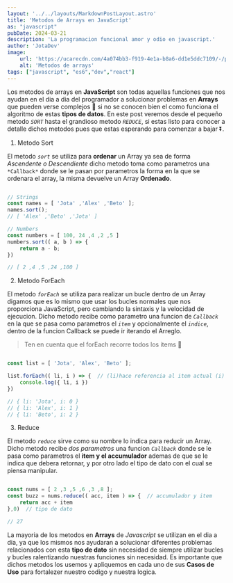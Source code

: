 ```yaml
---
layout: '../../layouts/MarkdownPostLayout.astro'
title: 'Metodos de Arrays en JavaScript'
as: "javascript"
pubDate: 2024-03-21
description: 'La programacion funcional amor y odio en javascript.'
author: 'JotaDev'
image:
    url: 'https://ucarecdn.com/4a074bb3-f919-4e1a-b8a6-dd1e5ddc7109/-/preview/1000x750/'
    alt: 'Metodos de arrays'
tags: ["javascript", "es6","dev","react"]
---
```


Los metodos de arrays en **JavaScript** son todas aquellas funciones que nos ayudan en el dia a dia del programador a solucionar problemas en **Arrays** que pueden verse complejos 💢 si no se conocen bien el como funciona el algoritmo de estas **tipos de datos**. En este post veremos desde el pequeño metodo *`SORT`* hasta el grandioso metodo *`REDUCE`*, si estas listo para conocer a detalle dichos metodos pues que estas esperando para comenzar a bajar ⏬.

1. Metodo Sort

El metodo *`sort`* se utiliza para **ordenar** un Array ya sea de forma *Ascendente o Descendiente* dicho metodo toma como parametros una `*Callback*` donde se le pasan por parametros la forma en la que se ordenara el array, la misma devuelve un Array **Ordenado**.

``` javascript

// Strings
const names = [ 'Jota' ,'Alex' ,'Beto' ];
names.sort();
// [ 'Alex' ,'Beto' ,'Jota' ]

// Numbers
const numbers = [ 100, 24 ,4 ,2 ,5 ]
numbers.sort(( a, b ) => {
    return a - b;
})

// [ 2 ,4 ,5 ,24 ,100 ]

```

2. Metodo ForEach

El metodo *`forEach`* se utiliza para realizar un bucle dentro de un Array digamos que es lo mismo que usar los bucles normales que nos proporciona JavaScript, pero cambiando la sintaxis y la velocidad de ejecucion. Dicho metodo recibe como parametro una funcion de *`Callback`* en la que se pasa como parametros el *`item`* y opcionalmente el *`indice`*, dentro de la funcion Callback se puede ir iterando el Arreglo.

> Ten en cuenta que el forEach recorre todos los items 🔂

``` javascript

const list = [ 'Jota', 'Alex', 'Beto' ];

list.forEach(( li, i ) => {  // (li)hace referencia al item actual (i) al indice actual
    console.log({ li, i })
})

// { li: 'Jota', i: 0 }
// { li: 'Alex', i: 1 }
// { li: 'Beto', i: 2 }

```

3. Reduce

El metodo *`reduce`* sirve como su nombre lo indica para reducir un Array. Dicho metodo recibe *dos parametros* una funcion *`Callback`* donde se le pasa como parametros el **item y el accumulador** ademas de que se le indica que debera retornar, y por otro lado el tipo de dato con el cual se piensa manipular.

``` javascript

const nums = [ 2 ,3 ,5 ,6 ,3 ,8 ];
const buzz = nums.reduce(( acc, item ) => {  // accumulador y item
    return acc + item
},0)  // tipo de dato

// 27

```

La mayoria de los metodos en **Arrays** de *Javascript* se utilizan en el dia a dia, ya que los mismos nos ayudaran a solucionar diferentes problemas relacionados con esta **tipo de dato** sin necesidad de siempre utilizar bucles y bucles ralentizando nuestras funciones sin necesidad. Es importante que dichos metodos los usemos y apliquemos en cada uno de sus **Casos de Uso** para fortalezer nuestro codigo y nuestra logica.
